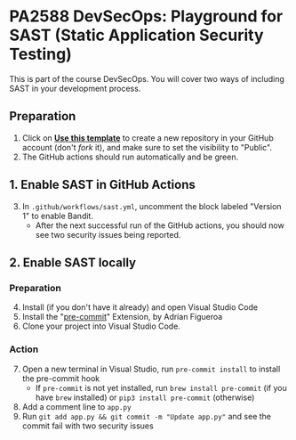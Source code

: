 # PA2588 DevSecOps: Playground for SAST (Static Application Security Testing)

This is part of the course DevSecOps.
You will cover two ways of including SAST in your development process.

## Preparation

  1. Click on [**Use this template**](https://github.com/new?template_name=pa2588-devsecops-sast&template_owner=bth-dipt-teaching)
     to create a new repository in your GitHub account (don't _fork_ it), and make sure to set the visibility to "Public".
  2. The GitHub actions should run automatically and be green.

## 1. Enable SAST in GitHub Actions

  3. In `.github/workflows/sast.yml`, uncomment the block labeled "Version 1" to enable Bandit.
     * After the next successful run of the GitHub actions, you should now see two security issues being reported.

## 2. Enable SAST locally

### Preparation

  4. Install (if you don't have it already) and open Visual Studio Code
  5. Install the "[pre-commit](https://marketplace.visualstudio.com/items?itemName=elagil.pre-commit-helper)" Extension, by Adrian Figueroa
  6. Clone your project into Visual Studio Code.

### Action

  7. Open a new terminal in Visual Studio, run `pre-commit install` to install the pre-commit hook
     * If `pre-commit` is not yet installed, run `brew install pre-commit` (if you have `brew` installed)
       or `pip3 install pre-commit` (otherwise)
  8. Add a comment line to `app.py`
  9. Run `git add app.py && git commit -m "Update app.py"` and see the commit fail with two security issues
